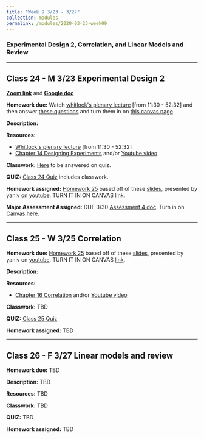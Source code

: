 ```yaml
---
title: "Week 9 3/23 - 3/27"
collection: modules
permalink: /modules/2020-03-23-week09
---
```


### Experimental Design 2, Correlation, and Linear Models and Review

---

## Class 24 - M 3/23 Experimental Design 2

**[Zoom link](https://umn.zoom.us/j/493135911)** and **[Google doc](https://docs.google.com/document/d/1odx69Nk3csomXsU67vsRIPIW0No7_maaMVQS2MQWQ1w/edit)**

**Homework due:** Watch [whitlock's plenary lecture](https://www.youtube.com/watch?v=cESuNcx28_I&feature=youtu.be) [from 11:30 - 52:32] and then answer [these questions](https://drive.google.com/file/d/16IwRXZdGnOf_dImb4wyaItTri4rMqF1k/view?usp=sharing) and turn them in on [this canvas page](https://canvas.umn.edu/courses/151855/assignments/1044666).

**Description:**

**Resources:**

- [Whitlock's plenary lecture](https://www.youtube.com/watch?v=cESuNcx28_I&feature=youtu.be) [from 11:30 - 52:32]
- [Chapter 14 Designing Experiments](https://drive.google.com/open?id=1UTCrt_WMsMG1_LGJTZlmXs0aQukzilEA) and/or [Youtube video](https://youtu.be/vLC1EKwoNgE)

**Classwork:** [Here](https://drive.google.com/file/d/1jlOZyYMnnrQBwklhnygSAPaExV7vJz6B/view?usp=sharing) to be answered on quiz.

**QUIZ:** [Class 24 Quiz](https://canvas.umn.edu/courses/151855/quizzes/247587) includes classwork.

**Homework assigned:** [Homework 25](https://drive.google.com/file/d/1zQ6EF1lvMgQfmWchkxtK2pPa6nygwXJL/view?usp=sharing) based off of these [slides](https://drive.google.com/file/d/118NOqSeI8UfDTXehP_gDpB0aK1r-Enp_/view?usp=sharing), presented by yaniv on [youtube](https://youtu.be/HsVATbgg-8g). TURN IT IN ON CANVAS [link](https://canvas.umn.edu/courses/151855/assignments/1048421).

**Major Assessment Assigned:** DUE 3/30 [Assessment 4 doc](https://docs.google.com/document/d/1KtAmO-ohj2ua-KxJN6qxT_1qV9DHnR2ohTantbwIBVQ/edit?usp=sharing). Turn in on [Canvas here](https://canvas.umn.edu/courses/151855/assignments/1049590).

---

## Class 25 - W 3/25 Correlation

**Homework due:** [Homework 25](https://drive.google.com/file/d/1zQ6EF1lvMgQfmWchkxtK2pPa6nygwXJL/view?usp=sharing) based off of these [slides](https://drive.google.com/file/d/118NOqSeI8UfDTXehP_gDpB0aK1r-Enp_/view?usp=sharing), presented by yaniv on [youtube](https://youtu.be/HsVATbgg-8g). TURN IT IN ON CANVAS [link](https://canvas.umn.edu/courses/151855/assignments/1048421).

**Description:**

**Resources:**

- [Chapter 16 Correlation](https://drive.google.com/file/d/118NOqSeI8UfDTXehP_gDpB0aK1r-Enp_/view?usp=sharing) and/or [Youtube video](https://youtu.be/HsVATbgg-8g)

**Classwork:** TBD

**QUIZ:** [Class 25 Quiz](https://canvas.umn.edu/courses/151855/quizzes/248806)

**Homework assigned:** TBD

----

## Class 26 - F 3/27 Linear models and review

**Homework due:** TBD

**Description:** TBD

**Resources:** TBD

**Classwork:** TBD

**QUIZ:** TBD

**Homework assigned:** TBD

